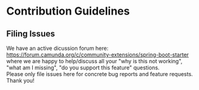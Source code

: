 # Contribution Guidelines

## Filing Issues

We have an active dicussion forum here: https://forum.camunda.org/c/community-extensions/spring-boot-starter where we 
are happy to help/discuss all your "why is this not working", "what am I missing", "do you support this feature" questions.  
Please only file issues here for concrete bug reports and feature requests. Thank you!
